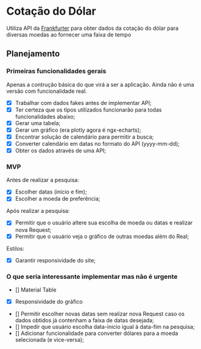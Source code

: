 # Cotação do Dólar

Utiliza API da [Frankfurter](https://www.frankfurter.app/docs/) para obter dados da cotação do dólar para diversas moedas ao fornecer uma faixa de tempo

## Planejamento

### Primeiras funcionalidades gerais

Apenas a contrução básica do que virá a ser a aplicação. Ainda não é uma versão com funcionalidade real.

- [x] Trabalhar com dados fakes antes de implementar API;
- [x] Ter certeza que os tipos utilizados funcionarão para todas funcionalidades abaixo;
- [x] Gerar uma tabela;
- [x] Gerar um gráfico (era plotly agora é ngx-echarts);
- [x] Encontrar solução de calendário para permitir a busca;
- [x] Converter calendário em datas no formato do API (yyyy-mm-dd);
- [x] Obter os dados através de uma API;

### MVP

Antes de realizar a pesquisa:

- [x] Escolher datas (início e fim);
- [x] Escolher a moeda de preferência;

Após realizar a pesquisa:

- [x] Permitir que o usuário altere sua escolha de moeda ou datas e realizar nova Request;
- [x] Permitir que o usuário veja o gráfico de outras moedas além do Real;

Estilos:

- [x] Garantir responsividade do site;

### O que seria interessante implementar mas não é urgente

- [] Material Table
- [x] Responsividade do gráfico
- [] Permitir escolher novas datas sem realizar nova Request caso os dados obtidos já contenham a faixa de datas desejada;
- [] Impedir que usuário escolha data-inicio igual à data-fim na pesquisa;
- [] Adicionar funcionalidade para converter dólares para a moeda selecionada (e vice-versa);
